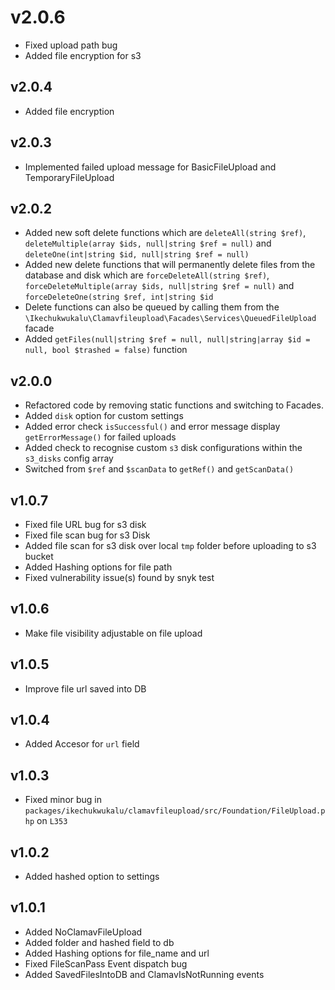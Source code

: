 # v2.0.6

- Fixed upload path bug
- Added file encryption for s3

## v2.0.4

- Added file encryption

## v2.0.3

- Implemented failed upload message for BasicFileUpload and TemporaryFileUpload

## v2.0.2

- Added new soft delete functions which are `deleteAll(string $ref)`, `deleteMultiple(array $ids, null|string $ref = null)` and `deleteOne(int|string $id, null|string $ref = null)`
- Added new delete functions that will permanently delete files from the database and disk which are `forceDeleteAll(string $ref)`, `forceDeleteMultiple(array $ids, null|string $ref = null)` and `forceDeleteOne(string $ref, int|string $id`
- Delete functions can also be queued by calling them from the `\Ikechukwukalu\Clamavfileupload\Facades\Services\QueuedFileUpload` facade
- Added `getFiles(null|string $ref = null, null|string|array $id = null, bool $trashed = false)` function

## v2.0.0

- Refactored code by removing static functions and switching to Facades.
- Added `disk` option for custom settings
- Added error check `isSuccessful()` and error message display `getErrorMessage()` for failed uploads
- Added check to recognise custom `s3` disk configurations within the `s3_disks` config array
- Switched from `$ref` and `$scanData` to `getRef()` and `getScanData()`

## v1.0.7

- Fixed file URL bug for s3 disk
- Fixed file scan bug for s3 Disk
- Added file scan for s3 disk over local `tmp` folder before uploading to s3 bucket
- Added Hashing options for file path
- Fixed vulnerability issue(s) found by snyk test

## v1.0.6

- Make file visibility adjustable on file upload

## v1.0.5

- Improve file url saved into DB

## v1.0.4

- Added Accesor for `url` field

## v1.0.3

- Fixed minor bug in `packages/ikechukwukalu/clamavfileupload/src/Foundation/FileUpload.php` on `L353`

## v1.0.2

- Added hashed option to settings

## v1.0.1

- Added NoClamavFileUpload
- Added folder and hashed field to db
- Added Hashing options for file_name and url
- Fixed FileScanPass Event dispatch bug
- Added SavedFilesIntoDB and ClamavIsNotRunning events
